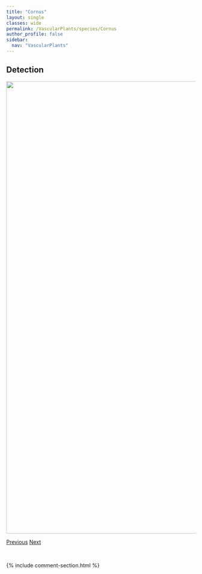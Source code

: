 ```yaml
---
title: "Cornus"
layout: single
classes: wide
permalink: /VascularPlants/species/Cornus
author_profile: false
sidebar:
  nav: "VascularPlants"
---
```


<h2>Detection</h2>

<a href="https://drive.google.com/uc?export=view&id=1nJV95dPO0Omree2boxFcp8AxT0s1TAis">
<img src="https://drive.google.com/uc?export=view&id=1nJV95dPO0Omree2boxFcp8AxT0s1TAis" height = "1200" width = "800">
</a>


<a href="/DevelopmentWebsite/VascularPlants/species/CorispermumAmericanum" class="pagination--pager" title="Corispermum americanum">Previous</a> <a href="/DevelopmentWebsite/VascularPlants/species/CornusCanadensis" class="pagination--pager" title="Cornus canadensis">Next</a>

<p>&nbsp;</p>

{% include comment-section.html %}
